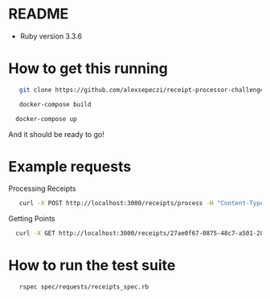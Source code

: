 # README

* Ruby version
3.3.6

# How to get this running

```bash
   git clone https://github.com/alexsepeczi/receipt-processor-challenge
```

```bash
   docker-compose build
```

```bash
  docker-compose up
```

And it should be ready to go!

# Example requests
Processing Receipts
```bash
   curl -X POST http://localhost:3000/receipts/process -H "Content-Type: application/json" -d '{"retailer":"Target","purchaseDate":"2022-01-01","purchaseTime":"13:01","items":[{"shortDescription":"Mountain Dew 12PK","price":"6.49"},{"shortDescription":"Emils Cheese Pizza","price":"12.25"},{"shortDescription":"Knorr Creamy Chicken","price":"1.26"},{"shortDescription":"Doritos Nacho Cheese","price":"3.35"},{"shortDescription":"   Klarbrunn 12-PK 12 FL OZ  ","price":"12.00"}],"total":"35.35"}'
```

Getting Points
```bash
  curl -X GET http://localhost:3000/receipts/27ae0f67-0875-48c7-a501-280965718602/points -H "Content-Type: application/json"
```


# How to run the test suite

```bash  
   rspec spec/requests/receipts_spec.rb 
```


